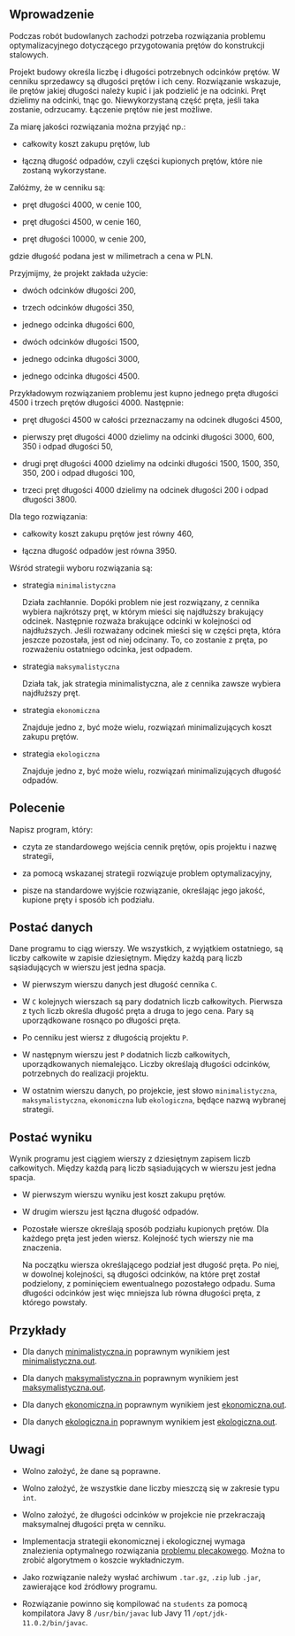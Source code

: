 <h2 id="wprowadzenie">Wprowadzenie</h2>
<p>Podczas robót budowlanych zachodzi potrzeba rozwiązania problemu optymalizacyjnego dotyczącego przygotowania prętów do konstrukcji stalowych.</p>
<p>Projekt budowy określa liczbę i długości potrzebnych odcinków prętów. W cenniku sprzedawcy są długości prętów i ich ceny. Rozwiązanie wskazuje, ile prętów jakiej długości należy kupić i jak podzielić je na odcinki. Pręt dzielimy na odcinki, tnąc go. Niewykorzystaną część pręta, jeśli taka zostanie, odrzucamy. Łączenie prętów nie jest możliwe.</p>
<p>Za miarę jakości rozwiązania można przyjąć np.:</p>
<ul>
<li><p>całkowity koszt zakupu prętów, lub</p></li>
<li><p>łączną długość odpadów, czyli części kupionych prętów, które nie zostaną wykorzystane.</p></li>
</ul>
<p>Załóżmy, że w cenniku są:</p>
<ul>
<li><p>pręt długości 4000, w cenie 100,</p></li>
<li><p>pręt długości 4500, w cenie 160,</p></li>
<li><p>pręt długości 10000, w cenie 200,</p></li>
</ul>
<p>gdzie długość podana jest w milimetrach a cena w PLN.</p>
<p>Przyjmijmy, że projekt zakłada użycie:</p>
<ul>
<li><p>dwóch odcinków długości 200,</p></li>
<li><p>trzech odcinków długości 350,</p></li>
<li><p>jednego odcinka długości 600,</p></li>
<li><p>dwóch odcinków długości 1500,</p></li>
<li><p>jednego odcinka długości 3000,</p></li>
<li><p>jednego odcinka długości 4500.</p></li>
</ul>
<p>Przykładowym rozwiązaniem problemu jest kupno jednego pręta długości 4500 i trzech prętów długości 4000. Następnie:</p>
<ul>
<li><p>pręt długości 4500 w całości przeznaczamy na odcinek długości 4500,</p></li>
<li><p>pierwszy pręt długości 4000 dzielimy na odcinki długości 3000, 600, 350 i odpad długości 50,</p></li>
<li><p>drugi pręt długości 4000 dzielimy na odcinki długości 1500, 1500, 350, 350, 200 i odpad długości 100,</p></li>
<li><p>trzeci pręt długości 4000 dzielimy na odcinek długości 200 i odpad długości 3800.</p></li>
</ul>
<p>Dla tego rozwiązania:</p>
<ul>
<li><p>całkowity koszt zakupu prętów jest równy 460,</p></li>
<li><p>łączna długość odpadów jest równa 3950.</p></li>
</ul>
<p>Wśród strategii wyboru rozwiązania są:</p>
<ul>
<li><p>strategia <code>minimalistyczna</code></p>
<p>Działa zachłannie. Dopóki problem nie jest rozwiązany, z cennika wybiera najkrótszy pręt, w którym mieści się najdłuższy brakujący odcinek. Następnie rozważa brakujące odcinki w kolejności od najdłuższych. Jeśli rozważany odcinek mieści się w części pręta, która jeszcze pozostała, jest od niej odcinany. To, co zostanie z pręta, po rozważeniu ostatniego odcinka, jest odpadem.</p></li>
<li><p>strategia <code>maksymalistyczna</code></p>
<p>Działa tak, jak strategia minimalistyczna, ale z cennika zawsze wybiera najdłuższy pręt.</p></li>
<li><p>strategia <code>ekonomiczna</code></p>
<p>Znajduje jedno z, być może wielu, rozwiązań minimalizujących koszt zakupu prętów.</p></li>
<li><p>strategia <code>ekologiczna</code></p>
<p>Znajduje jedno z, być może wielu, rozwiązań minimalizujących długość odpadów.</p></li>
</ul>
<h2 id="polecenie">Polecenie</h2>
<p>Napisz program, który:</p>
<ul>
<li><p>czyta ze standardowego wejścia cennik prętów, opis projektu i nazwę strategii,</p></li>
<li><p>za pomocą wskazanej strategii rozwiązuje problem optymalizacyjny,</p></li>
<li><p>pisze na standardowe wyjście rozwiązanie, określając jego jakość, kupione pręty i sposób ich podziału.</p></li>
</ul>
<h2 id="postać-danych">Postać danych</h2>
<p>Dane programu to ciąg wierszy. We wszystkich, z wyjątkiem ostatniego, są liczby całkowite w zapisie dziesiętnym. Między każdą parą liczb sąsiadujących w wierszu jest jedna spacja.</p>
<ul>
<li><p>W pierwszym wierszu danych jest długość cennika <code>C</code>.</p></li>
<li><p>W <code>C</code> kolejnych wierszach są pary dodatnich liczb całkowitych. Pierwsza z tych liczb określa długość pręta a druga to jego cena. Pary są uporządkowane rosnąco po długości pręta.</p></li>
<li><p>Po cenniku jest wiersz z długością projektu <code>P</code>.</p></li>
<li><p>W następnym wierszu jest <code>P</code> dodatnich liczb całkowitych, uporządkowanych niemalejąco. Liczby określają długości odcinków, potrzebnych do realizacji projektu.</p></li>
<li><p>W ostatnim wierszu danych, po projekcie, jest słowo <code>minimalistyczna</code>, <code>maksymalistyczna</code>, <code>ekonomiczna</code> lub <code>ekologiczna</code>, będące nazwą wybranej strategii.</p></li>
</ul>
<h2 id="postać-wyniku">Postać wyniku</h2>
<p>Wynik programu jest ciągiem wierszy z dziesiętnym zapisem liczb całkowitych. Między każdą parą liczb sąsiadujących w wierszu jest jedna spacja.</p>
<ul>
<li><p>W pierwszym wierszu wyniku jest koszt zakupu prętów.</p></li>
<li><p>W drugim wierszu jest łączna długość odpadów.</p></li>
<li><p>Pozostałe wiersze określają sposób podziału kupionych prętów. Dla każdego pręta jest jeden wiersz. Kolejność tych wierszy nie ma znaczenia.</p>
<p>Na początku wiersza określającego podział jest długość pręta. Po niej, w dowolnej kolejności, są długości odcinków, na które pręt został podzielony, z pominięciem ewentualnego pozostałego odpadu. Suma długości odcinków jest więc mniejsza lub równa długości pręta, z którego powstały.</p></li>
</ul>
<h2 id="przykłady">Przykłady</h2>
<ul>
<li><p>Dla danych <a href="https://moodle.mimuw.edu.pl/pluginfile.php?file=%2F41170%2Fmod_assign%2Fintroattachment%2F0%2Fminimalistyczna.in&amp;amp;forcedownload=1">minimalistyczna.in</a> poprawnym wynikiem jest <a href="https://moodle.mimuw.edu.pl/pluginfile.php?file=%2F41170%2Fmod_assign%2Fintroattachment%2F0%2Fminimalistyczna.out&amp;amp;forcedownload=1">minimalistyczna.out</a>.</p></li>
<li><p>Dla danych <a href="https://moodle.mimuw.edu.pl/pluginfile.php?file=%2F41170%2Fmod_assign%2Fintroattachment%2F0%2Fmaksymalistyczna.in&amp;amp;forcedownload=1">maksymalistyczna.in</a> poprawnym wynikiem jest <a href="https://moodle.mimuw.edu.pl/pluginfile.php?file=%2F41170%2Fmod_assign%2Fintroattachment%2F0%2Fmaksymalistyczna.out&amp;amp;forcedownload=1">maksymalistyczna.out</a>.</p></li>
<li><p>Dla danych <a href="https://moodle.mimuw.edu.pl/pluginfile.php?file=%2F41170%2Fmod_assign%2Fintroattachment%2F0%2Fekonomiczna.in&amp;amp;forcedownload=1">ekonomiczna.in</a> poprawnym wynikiem jest <a href="https://moodle.mimuw.edu.pl/pluginfile.php?file=%2F41170%2Fmod_assign%2Fintroattachment%2F0%2Fekonomiczna.out&amp;amp;forcedownload=1">ekonomiczna.out</a>.</p></li>
<li><p>Dla danych <a href="https://moodle.mimuw.edu.pl/pluginfile.php?file=%2F41170%2Fmod_assign%2Fintroattachment%2F0%2Fekologiczna.in&amp;amp;forcedownload=1">ekologiczna.in</a> poprawnym wynikiem jest <a href="https://moodle.mimuw.edu.pl/pluginfile.php?file=%2F41170%2Fmod_assign%2Fintroattachment%2F0%2Fekologiczna.out&amp;amp;forcedownload=1">ekologiczna.out</a>.</p></li>
</ul>
<h2 id="uwagi">Uwagi</h2>
<ul>
<li><p>Wolno założyć, że dane są poprawne.</p></li>
<li><p>Wolno założyć, że wszystkie dane liczby mieszczą się w zakresie typu <code>int</code>.</p></li>
<li><p>Wolno założyć, że długości odcinków w projekcie nie przekraczają maksymalnej długości pręta w cenniku.</p></li>
<li><p>Implementacja strategii ekonomicznej i ekologicznej wymaga znalezienia optymalnego rozwiązania <a href="https://en.wikipedia.org/wiki/Knapsack_problem">problemu plecakowego</a>. Można to zrobić algorytmem o koszcie wykładniczym.</p></li>
<li><p>Jako rozwiązanie należy wysłać archiwum <code>.tar.gz</code>, <code>.zip</code> lub <code>.jar</code>, zawierające kod źródłowy programu.</p></li>
<li><p>Rozwiązanie powinno się kompilować na <code>students</code> za pomocą kompilatora Javy 8 <code>/usr/bin/javac</code> lub Javy 11 <code>/opt/jdk-11.0.2/bin/javac</code>.</p></li>
